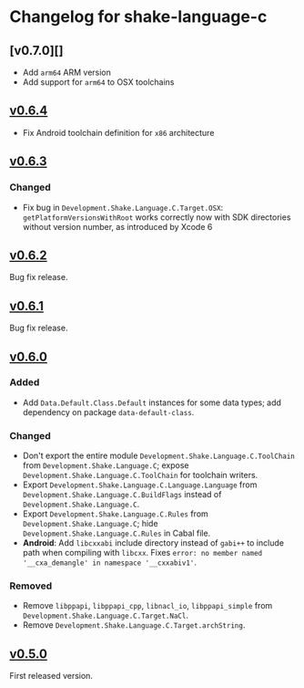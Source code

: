 # Changelog for shake-language-c

## [v0.7.0][]

* Add `arm64` ARM version
* Add support for `arm64` to OSX toolchains

## [v0.6.4][]

* Fix Android toolchain definition for `x86` architecture

## [v0.6.3][]

### Changed

* Fix bug in `Development.Shake.Language.C.Target.OSX`: `getPlatformVersionsWithRoot` works correctly now with SDK directories without version number, as introduced by Xcode 6

## [v0.6.2][]

Bug fix release.

## [v0.6.1][]

Bug fix release.

## [v0.6.0][]

### Added

* Add `Data.Default.Class.Default` instances for some data types; add dependency on package `data-default-class`.

### Changed

* Don't export the entire module `Development.Shake.Language.C.ToolChain` from `Development.Shake.Language.C`; expose `Development.Shake.Language.C.ToolChain` for toolchain writers.
* Export `Development.Shake.Language.C.Language.Language` from `Development.Shake.Language.C.BuildFlags` instead of `Development.Shake.Language.C`.
* Export `Development.Shake.Language.C.Rules` from `Development.Shake.Language.C`; hide `Development.Shake.Language.C.Rules` in Cabal file.
* **Android**: Add `libcxxabi` include directory instead of `gabi++` to include path when compiling with `libcxx`. Fixes `error: no member named '__cxa_demangle' in namespace '__cxxabiv1'`.

### Removed

* Remove `libppapi`, `libppapi_cpp`, `libnacl_io`, `libppapi_simple` from `Development.Shake.Language.C.Target.NaCl`.
* Remove `Development.Shake.Language.C.Target.archString`.

## [v0.5.0][]

First released version.

[v0.6.4]: https://github.com/samplecount/shake-language-c/tree/v0.6.4
[v0.6.3]: https://github.com/samplecount/shake-language-c/tree/v0.6.3
[v0.6.2]: https://github.com/samplecount/shake-language-c/tree/v0.6.2
[v0.6.1]: https://github.com/samplecount/shake-language-c/tree/v0.6.1
[v0.6.0]: https://github.com/samplecount/shake-language-c/tree/v0.6.0
[v0.5.0]: https://github.com/samplecount/shake-language-c/tree/v0.5.0
